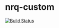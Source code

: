 # nrq-custom
[![Build Status](https://travis-ci.org/qrtl/nrq-custom.svg?branch=10.0)](https://travis-ci.org/qrtl/nrq-custom)
